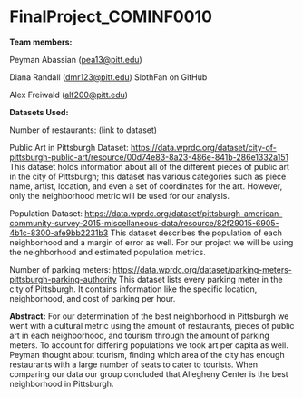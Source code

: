 # FinalProject_COMINF0010

**Team members:**

Peyman Abassian (pea13@pitt.edu)

Diana Randall (dmr123@pitt.edu) SlothFan on GitHub

Alex Freiwald (alf200@pitt.edu)

**Datasets Used:**

Number of restaurants: (link to dataset)

Public Art in Pittsburgh Dataset: https://data.wprdc.org/dataset/city-of-pittsburgh-public-art/resource/00d74e83-8a23-486e-841b-286e1332a151 This dataset holds information about all of the different pieces of public art in the city of Pittsburgh; this dataset has various categories such as piece name, artist, location, and even a set of coordinates for the art. However, only the neighborhood metric will be used for our analysis.

Population Dataset: https://data.wprdc.org/dataset/pittsburgh-american-community-survey-2015-miscellaneous-data/resource/82f29015-6905-4b1c-8300-afe9bb2231b3 This dataset describes the population of each neighborhood and a margin of error as well. For our project we will be using the neighborhood and estimated population metrics.

Number of parking meters: https://data.wprdc.org/dataset/parking-meters-pittsburgh-parking-authority This dataset lists every parking meter in the city of Pittsburgh. It contains information like the specific location, neighborhood, and cost of parking per hour.

**Abstract:**
 For our determination of the best neighborhood in Pittsburgh we went with a cultural metric using the amount of restaurants, pieces of public art in each neighborhood, and tourism through the amount of parking meters. To account for differing populations we took art per capita as well. Peyman thought about tourism, finding which area of the city has enough restaurants with a large number of seats to cater to tourists. When comparing our data our group concluded that Allegheny Center is the best neighborhood in Pittsburgh.
